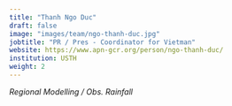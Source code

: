 ```yaml
---
title: "Thanh Ngo Duc"
draft: false
image: "images/team/ngo-thanh-duc.jpg"
jobtitle: "PR / Pres - Coordinator for Vietman"
website: https://www.apn-gcr.org/person/ngo-thanh-duc/
institution: USTH
weight: 2
---
```

_Regional Modelling / Obs. Rainfall_